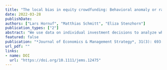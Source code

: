 ```yaml
---
title: "The local bias in equity crowdfunding: Behavioral anomaly or rational preference?"
date: 2022-03-28
publishDate: 
authors: ["Lars Hornuf", "Matthias Schmitt", "Eliza Stenzhorn"]
publication_types: ["2"]
abstract: "We use data on individual investment decisions to analyze whether investors in equity crowdfunding direct their investments to local firms and whether specific investor types can explain this behavior. We then examine whether investments exhibiting a local bias are more or less likely to fail. We show that investors exhibit a local bias, even when we control for those with personal ties to the entrepreneur. In particular, we find that angel-like investors and investors with personal ties to the entrepreneur exhibit a larger local bias than regular crowd investors. Well-diversified investors are less likely to suffer from this behavioral anomaly than investors with personal ties to the entrepreneur. Overall, we show that investors who direct their investments to local firms more often pick start-ups that run into insolvency, which indicates that some local investments in equity crowdfunding constitute a behavioral anomaly rather than a rational preference. Moreover, our results reveal that platform design is an important factor determining the scope of the behavior anomaly."
featured: false
publication: "*Journal of Economics & Management Strategy*, 31(3): 693-733"
url_pdf: ""
links:
- name: DOI
  url: "https://doi.org/10.1111/jems.12475"
---
```


